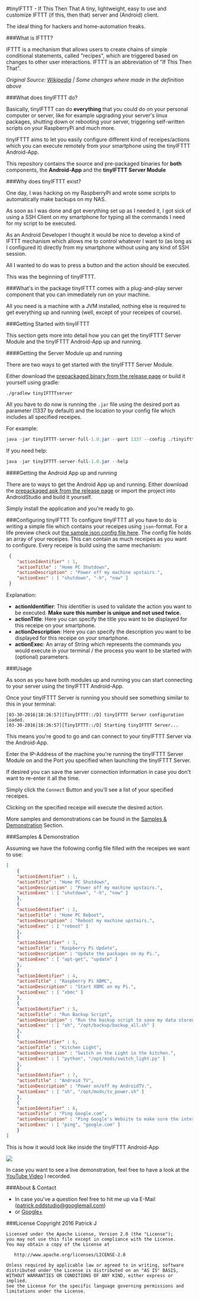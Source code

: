 #tinyIFTTT - If This Then That
A tiny, lightweight, easy to use and customize IFTTT (if this, then that) server and (Android) client.

The ideal thing for hackers and home-automation freaks.

###What is IFTTT?

IFTTT is a mechanism that allows users to create chains of simple conditional statements, called "recipes", which are triggered based on changes to other user interactions. IFTTT is an abbreviation of "If This Then That".

*Original Source: [Wikipedia](https://en.wikipedia.org/wiki/IFTTT) | Some changes where made in the definition above*

###What does tinyIFTTT do?

Basically, tinyIFTTT can do **everything** that you could do on your personal computer or server, like for example upgrading your server's linux packages, shutting down or rebooting your server, triggering self-written scripts on your RaspberryPi and much more.

tinyIFTTT aims to let you easily configure different kind of receipes/actions which you can execute remotely from your smartphone using the tinyIFTTT Android-App.

This repository contains the source and pre-packaged binaries for **both** components, the **Android-App** and the **tinyIFTTT Server Module**

###Why does tinyIFTTT exist?

One day, I was hacking on my RaspberryPi and wrote some scripts to automatically make backups on my NAS. 

As soon as I was done and got everything set up as I needed it, I got sick of using a SSH Client on my smartphone for typing all the commands I need for my script to be executed. 

As an Android Developer I thought it would be nice to develop a kind of IFTTT mechanism which allows me to control whatever I want to (as long as I configured it) directly from my smartphone without using any kind of SSH session. 

All I wanted to do was to press a button and the action should be executed.

 This was the beginning of tinyIFTTT. 

###What's in the package
tinyIFTTT comes with a plug-and-play server component that you can immediately run on your machine.

All you need is a machine with a JVM installed, nothing else is required to get everything up and running (well, except of your receipes of course).

###Getting Started with tinyIFTTT

This section gets more into detail how you can get the tinyIFTTT Server Module and the tinyIFTTT Android-App up and running.

####Getting the Server Module up and running

There are two ways to get started with the tinyIFTTT Server Module. 

Either download the [prepackaged binary from the release page](https://github.com/PDDStudio/tinyIFTTT/releases) or build it yourself using gradle:

```
./gradlew tinyIFTTTserver
```

All you have to do now is running the `.jar` file using the desired port as parameter (1337 by default) and the location to your config file which includes all specified receipes.

For example:

```java
java -jar tinyIFTTT-server-full-1.0.jar --port 1337 --config ./tinyifttt-config.json
```

If you need help:

```java
java -jar tinyIFTTT-server-full-1.0.jar --help
```

####Getting the Android App up and running

There are to ways to get the Android App up and running. 
Either download the [prepackaged apk from the release page](https://github.com/PDDStudio/tinyIFTTT/releases) or import the project into AndroidStudio and build it yourself.

Simply install the application and you're ready to go.

###Configuring tinyIFTTT
To configure tinyIFTTT all you have to do is writing a simple file which contains your receipes using `json`-format.
For a life preview check out [the sample json config file here](https://github.com/PDDStudio/tinyIFTTT/blob/master/tinyifttt-server/tiny-sample.json).
The config file holds an array of your receipes. This can contain as much receipes as you want to configure.
Every receipe is build using the same mechanism:

```json
 {
    "actionIdentifier" : 1,
    "actionTitle" : "Home PC Shutdown",
    "actionDescription" : "Power off my machine upstairs.",
    "actionExec" : [ "shutdown", "-h", "now" ]   
 }
``` 

Explanation:

- **actionIdentifier**: This identifier is used to validate the action you want to be executed. **Make sure this number is unique and not used twice.**
- **actionTitle**: Here you can specify the title you want to be displayed for this receipe on your smartphone.
- **actionDescription**: Here you can specify the description you want to be displayed for this receipe on your smartphone.
- **actionExec**: An array of String which represents the commands you would execute in your terminal / the process you want to be started with (optional) parameters.

###Usage

As soon as you have both modules up and running you can start connecting to your server using the tinyIFTTT Android-App.

Once your tinyIFTTT Server is running you should see something similar to this in your terminal:

```
[03-30-2016|18:26:57][TinyIFTTT::/D] tinyIFTTT Server configuration loaded.
[03-30-2016|18:26:57][TinyIFTTT::/D] Starting tinyIFTTT Server...
```

This means you're good to go and can connect to your tinyIFTTT Server via the Android-App.

Enter the IP-Address of the machine you're running the tinyIFTTT Server Module on and the Port you specified when launching the tinyIFTTT Server.

If desired you can save the server connection information in case you don't want to re-enter it all the time.

Simply click the `Connect` Button and you'll see a list of your specified receipes.

Clicking on the specified receipe will execute the desired action.

More samples and demonstrations can be found in the [Samples & Demonstration](https://github.com/PDDStudio/tinyIFTTT#samples--demonstration) Section. 

###Samples & Demonstration

Assuming we have the following config file filled with the receipes we want to use:

```json
[
    {
    "actionIdentifier" : 1,
    "actionTitle" : "Home PC Shutdown",
    "actionDescription" : "Power off my machine upstairs.",
    "actionExec" : [ "shutdown", "-h", "now" ]   
    },
    {
    "actionIdentifier" : 2,
    "actionTitle" : "Home PC Reboot",
    "actionDescription" : "Reboot my machine upstairs.",
    "actionExec" : [ "reboot" ]   
    },
    {
    "actionIdentifier" : 3,
    "actionTitle" : "Raspberry Pi Update",
    "actionDescription" : "Update the packages on my Pi.",
    "actionExec" : [ "apt-get", "update" ]   
    },
    {
    "actionIdentifier" : 4,
    "actionTitle" : "Raspberry Pi XBMC",
    "actionDescription" : "Start XBMC on my Pi.",
    "actionExec" : [ "xbmc" ]   
    },
    {
    "actionIdentifier" : 5,
    "actionTitle" : "Run Backup Script",
    "actionDescription" : "Run the backup script to save my data stored on my NAS.",
    "actionExec" : [ "sh", "/opt/backup/backup_all.sh" ]   
    },
    {
    "actionIdentifier" : 6,
    "actionTitle" : "Kitchen Light",
    "actionDescription" : "Switch on the Light in the kitchen.",
    "actionExec" : [ "python", "/opt/mods/switch_light.py" ]   
    },
    {
    "actionIdentifier" : 7,
    "actionTitle" : "Android TV",
    "actionDescription" : "Power on/off my AndroidTV.",
    "actionExec" : [ "sh", "/opt/mods/tv_power.sh" ]   
    },
    {
    "actionIdentifier" : 8,
    "actionTitle" : "Ping Google.com",
    "actionDescription" : "Ping Google's Website to make sure the internet connection is available.",
    "actionExec" : [ "ping", "google.com" ]   
    }
]
```

This is how it would look like inside the tinyIFTTT Android-App

![](https://raw.githubusercontent.com/PDDStudio/tinyIFTTT/master/tinyIFTTT-android-app-sample.png?token=AKb0QK2BJdoWGpn7J9B58upx6b5XnwTEks5XBTzbwA%3D%3D) 


In case you want to see a live demonstration, feel free to have a look at the [YouTube Video](https://www.youtube.com/watch?v=HpCYYrplYZ8) I recorded.


###About & Contact
- In case you've a question feel free to hit me up via E-Mail (patrick.pddstudio@googlemail.com) 
- or [Google+](http://plus.google.com/+PatrickJung42)

###License
    Copyright 2016 Patrick J

    Licensed under the Apache License, Version 2.0 (the "License");
    you may not use this file except in compliance with the License.
    You may obtain a copy of the License at

       http://www.apache.org/licenses/LICENSE-2.0

    Unless required by applicable law or agreed to in writing, software
    distributed under the License is distributed on an "AS IS" BASIS,
    WITHOUT WARRANTIES OR CONDITIONS OF ANY KIND, either express or implied.
    See the License for the specific language governing permissions and
    limitations under the License.
